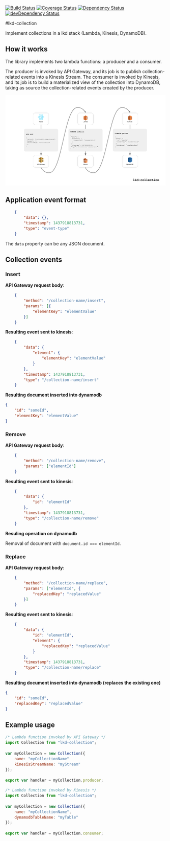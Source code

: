 [![Build Status](https://travis-ci.org/innowatio/iwwa-kinesis-collection.svg?branch=master)](https://travis-ci.org/innowatio/iwwa-kinesis-collection)
[![Coverage Status](https://coveralls.io/repos/innowatio/iwwa-kinesis-collection/badge.svg?branch=master&service=github)](https://coveralls.io/github/innowatio/iwwa-kinesis-collection?branch=master)
[![Dependency Status](https://david-dm.org/innowatio/iwwa-kinesis-collection.svg)](https://david-dm.org/innowatio/iwwa-kinesis-collection)
[![devDependency Status](https://david-dm.org/innowatio/iwwa-kinesis-collection/dev-status.svg)](https://david-dm.org/innowatio/iwwa-kinesis-collection#info=devDependencies)

#lkd-collection

Implement collections in a lkd stack (Lambda, Kinesis, DynamoDB).

## How it works

The library implements two lambda functions: a producer and a consumer.

The producer is invoked by API Gateway, and its job is to publish
collection-related events into a Kinesis Stream. The consumer is invoked by
Kinesis, and its job is to build a materialized view of the collection into
DynamoDB, taking as source the collection-related events created by the
producer.

![Flow](./docs/flow.png)

## Application event format

```json
    {
        "data": {},
        "timestamp": 1437918813731,
        "type": "event-type"
    }
```

The `data` property can be any JSON document.

## Collection events

### Insert

**API Gateway request body**:

```json
    {
        "method": "/collection-name/insert",
        "params": [{
            "elementKey": "elementValue"
        }]
    }
```

**Resulting event sent to kinesis**:

```json
    {
        "data": {
            "element": {
                "elementKey": "elementValue"
            }
        },
        "timestamp": 1437918813731,
        "type": "/collection-name/insert"
    }
```

**Resulting document inserted into dynamodb**

```json
{
    "id": "someId",
    "elementKey": "elementValue"
}
```

### Remove

**API Gateway request body**:

```json
    {
        "method": "/collection-name/remove",
        "params": ["elementId"]
    }
```

**Resulting event sent to kinesis**:

```json
    {
        "data": {
            "id": "elementId"
        },
        "timestamp": 1437918813731,
        "type": "/collection-name/remove"
    }
```

**Resuling operation on dynamodb**

Removal of document with `document.id === elementId`.

### Replace

**API Gateway request body**:

```json
    {
        "method": "/collection-name/replace",
        "params": ["elementId", {
            "replacedKey": "replacedValue"
        }]
    }
```

**Resulting event sent to kinesis**:

```json
    {
        "data": {
            "id": "elementId",
            "element": {
                "replacedKey": "replacedValue"
            }
        },
        "timestamp": 1437918813731,
        "type": "/collection-name/replace"
    }
```

**Resulting document inserted into dynamodb (replaces the existing one)**

```json
{
    "id": "someId",
    "replacedKey": "replacedValue"
}
```

## Example usage

```js
/* Lambda function invoked by API Gateway */
import Collection from "lkd-collection";

var myCollection = new Collection({
    name: "myCollectionName"
    kinesisStreamName: "myStream"
});

export var handler = myCollection.producer;
```

```js
/* Lambda function invoked by Kinesis */
import Collection from "lkd-collection";

var myCollection = new Collection({
    name: "myCollectionName",
    dynamodbTableName: "myTable"
});

export var handler = myCollection.consumer;
```
